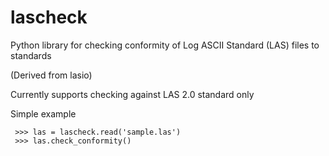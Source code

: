 # lascheck
Python library for checking conformity of Log ASCII Standard (LAS) files to standards

(Derived from lasio)

Currently supports checking against LAS 2.0 standard only


Simple example

```
 >>> las = lascheck.read('sample.las')
 >>> las.check_conformity()
```
